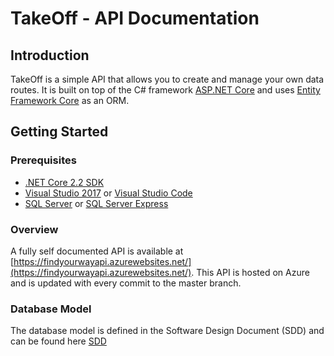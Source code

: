 # TakeOff - API Documentation

## Introduction

TakeOff is a simple API that allows you to create and manage your own data routes. It is built on top of the C# framework [ASP.NET Core](https://docs.microsoft.com/en-us/aspnet/core/?view=aspnetcore-2.2) and uses [Entity Framework Core](https://docs.microsoft.com/en-us/ef/core/) as an ORM.

## Getting Started

### Prerequisites

- [.NET Core 2.2 SDK](https://dotnet.microsoft.com/download/dotnet-core/2.2)
- [Visual Studio 2017](https://visualstudio.microsoft.com/downloads/) or [Visual Studio Code](https://code.visualstudio.com/)
- [SQL Server](https://www.microsoft.com/en-us/sql-server/sql-server-downloads) or [SQL Server Express](https://www.microsoft.com/en-us/sql-server/sql-server-editions-express)

### Overview

A fully self documented API is available at [https://findyourwayapi.azurewebsites.net/](https://findyourwayapi.azurewebsites.net/).
This API is hosted on Azure and is updated with every commit to the master branch.

### Database Model

The database model is defined in the Software Design Document (SDD) and can be found here [SDD](https://github.com/marouenes/take-off/blob/main/docs/img/data-model.png)
